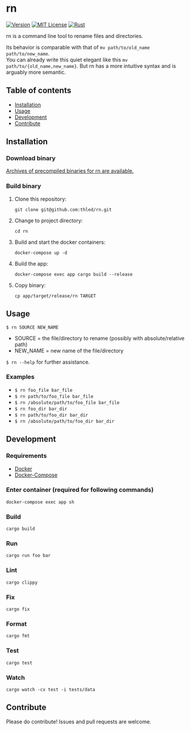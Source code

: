 # rn

[![Version][version-badge]][changelog]
[![MIT License][license-badge]][license]
[![Rust][rust-badge]][rust]

rn is a command line tool to rename files and directories.

Its behavior is comparable with that of `mv path/to/old_name path/to/new_name`.  
You can already write this quiet elegant like this `mv path/to/{old_name,new_name}`.
But rn has a more intuitive syntax and is arguably more semantic.

## Table of contents

- [Installation](#installation)
- [Usage](#usage)
- [Development](#development)
- [Contribute](#contribute)

## Installation

### Download binary

[Archives of precompiled binaries for rn are available.][releases]

### Build binary

1. Clone this repository:

    ```shell
    git clone git@github.com:thled/rn.git
    ```

1. Change to project directory:

    ```shell
    cd rn
    ```

1. Build and start the docker containers:

    ```shell
    docker-compose up -d
    ```

1. Build the app:

    ```shell
    docker-compose exec app cargo build --release
    ```

1. Copy binary:

    ```shell
    cp app/target/release/rn TARGET
    ```

## Usage

`$ rn SOURCE NEW_NAME`

- SOURCE = the file/directory to rename (possibly with absolute/relative path)
- NEW\_NAME = new name of the file/directory

`$ rn --help` for further assistance.

### Examples

- `$ rn foo_file bar_file`
- `$ rn path/to/foo_file bar_file`
- `$ rn /absolute/path/to/foo_file bar_file`
- `$ rn foo_dir bar_dir`
- `$ rn path/to/foo_dir bar_dir`
- `$ rn /absolute/path/to/foo_dir bar_dir`

## Development

### Requirements

- [Docker][docker]
- [Docker-Compose][docker-compose]

### Enter container (required for following commands)

```shell
docker-compose exec app sh
```

### Build

```shell
cargo build
```

### Run

```shell
cargo run foo bar
```

### Lint

```shell
cargo clippy
```

### Fix

```shell
cargo fix
```

### Format

```shell
cargo fmt
```

### Test

```shell
cargo test
```

### Watch

```shell
cargo watch -cx test -i tests/data
```

## Contribute

Please do contribute! Issues and pull requests are welcome.

[version-badge]: https://img.shields.io/badge/version-0.1.0-blue.svg
[changelog]: ./CHANGELOG.md
[license-badge]: https://img.shields.io/badge/license-MIT-blue.svg
[license]: ./LICENSE
[rust-badge]: https://img.shields.io/badge/Rust-1.53-blue.svg
[rust]: https://blog.rust-lang.org/2021/06/17/Rust-1.53.0.html
[docker]: https://docs.docker.com/install
[docker-compose]: https://docs.docker.com/compose/install
[releases]: https://github.com/thled/rn/releases
